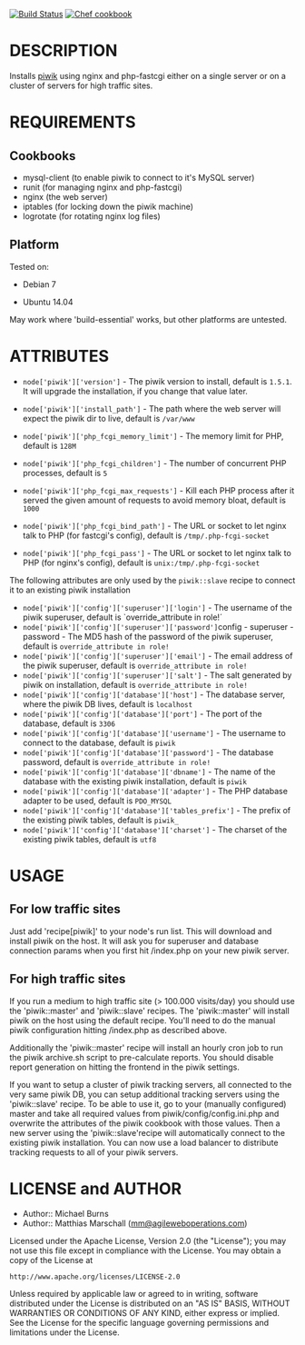 [![Build Status](https://travis-ci.org/mburns/piwik-cookbook.svg)](https://travis-ci.org/mburns/piwik-cookbook)
[![Chef cookbook](https://img.shields.io/cookbook/v/piwik.svg)](https://supermarket.chef.io/cookbooks/piwik)

DESCRIPTION
===========

Installs [piwik](http://piwik.org/) using nginx and php-fastcgi either on a single server or on a cluster of servers for high traffic sites.

REQUIREMENTS
============

Cookbooks
---------

* mysql-client (to enable piwik to connect to it's MySQL server)
* runit (for managing nginx and php-fastcgi)
* nginx (the web server)
* iptables (for locking down the piwik machine)
* logrotate (for rotating nginx log files)


Platform
--------

Tested on:

* Debian 7

* Ubuntu 14.04

May work where 'build-essential' works, but other platforms are untested.

ATTRIBUTES
==========

* `node['piwik']['version']` - The piwik version to install, default is `1.5.1`. It will upgrade the installation, if you change that value later.
* `node['piwik']['install_path']` - The path where the web server will expect the piwik dir to live, default is `/var/www`

* `node['piwik']['php_fcgi_memory_limit']` - The memory limit for PHP, default is `128M`
* `node['piwik']['php_fcgi_children']` - The number of concurrent PHP processes, default is `5`
* `node['piwik']['php_fcgi_max_requests']` - Kill each PHP process after it served the given amount of requests to avoid memory bloat, default is `1000`
* `node['piwik']['php_fcgi_bind_path']` - The URL or socket to let nginx talk to PHP (for fastcgi's config), default is `/tmp/.php-fcgi-socket`
* `node['piwik']['php_fcgi_pass']` - The URL or socket to let nginx talk to PHP (for nginx's config), default is `unix:/tmp/.php-fcgi-socket`

The following attributes are only used by the `piwik::slave` recipe to connect it to an existing piwik installation

* `node['piwik']['config']['superuser']['login']` - The username of the piwik superuser, default is `override_attribute in role!´
* `node['piwik']['config']['superuser']['password']`config - superuser - password - The MD5 hash of the password of the piwik superuser, default is `override_attribute in role!`
* `node['piwik']['config']['superuser']['email']` - The email address of the piwik superuser, default is `override_attribute in role!`
* `node['piwik']['config']['superuser']['salt']` - The salt generated by piwik on installation, default is `override_attribute in role!`
* `node['piwik']['config']['database']['host']` - The database server, where the piwik DB lives, default is `localhost`
* `node['piwik']['config']['database']['port']` - The port of the database, default is `3306`
* `node['piwik']['config']['database']['username']` - The username to connect to the database, default is `piwik`
* `node['piwik']['config']['database']['password']` - The database password, default is `override_attribute in role!`
* `node['piwik']['config']['database']['dbname']` - The name of the database with the existing piwik installation, default is `piwik`
* `node['piwik']['config']['database']['adapter']` - The PHP database adapter to be used, default is `PDO_MYSQL`
* `node['piwik']['config']['database']['tables_prefix']` - The prefix of the existing piwik tables, default is `piwik_`
* `node['piwik']['config']['database']['charset']` - The charset of the existing piwik tables, default is `utf8`


USAGE
=====

For low traffic sites
---------------------

Just add 'recipe[piwik]' to your node's run list. This will download and install piwik on the host. It will ask you for
superuser and database connection params when you first hit /index.php on your new piwik server.

For high traffic sites
----------------------

If you run a medium to high traffic site (> 100.000 visits/day) you should use the 'piwik::master' and 'piwik::slave'
recipes. The 'piwik::master' will install piwik on the host using the default recipe. You'll need to do the manual
piwik configuration hitting /index.php as described above.

Additionally the 'piwik::master' recipe will install an hourly cron job to run the piwik archive.sh script to
pre-calculate reports. You should disable report generation on hitting the frontend in the piwik settings.

If you want to setup a cluster of piwik tracking servers, all connected to the very same piwik DB, you can setup
additional tracking servers using the 'piwik::slave' recipe. To be able to use it, go to your (manually configured)
master and take all required values from piwik/config/config.ini.php and overwrite the attributes of the piwik
cookbook with those values. Then a new server using the 'piwik::slave'recipe will automatically connect to the existing
piwik installation. You can now use a load balancer to distribute tracking requests to all of your piwik servers.


LICENSE and AUTHOR
==================

- Author:: Michael Burns
- Author:: Matthias Marschall (<mm@agileweboperations.com>)

Licensed under the Apache License, Version 2.0 (the "License");
you may not use this file except in compliance with the License.
You may obtain a copy of the License at

    http://www.apache.org/licenses/LICENSE-2.0

Unless required by applicable law or agreed to in writing, software
distributed under the License is distributed on an "AS IS" BASIS,
WITHOUT WARRANTIES OR CONDITIONS OF ANY KIND, either express or implied.
See the License for the specific language governing permissions and
limitations under the License.
